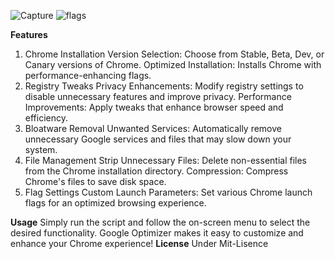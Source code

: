 ![Capture](https://github.com/user-attachments/assets/ecb7ed39-f652-455a-bce1-13ba94bfbb20)
                                                                                                            ![flags](https://github.com/user-attachments/assets/d6a2e21a-55ac-48d1-962e-976c77723817)


**Features**
1. Chrome Installation
Version Selection: Choose from Stable, Beta, Dev, or Canary versions of Chrome.
Optimized Installation: Installs Chrome with performance-enhancing flags.
2. Registry Tweaks
Privacy Enhancements: Modify registry settings to disable unnecessary features and improve privacy.
Performance Improvements: Apply tweaks that enhance browser speed and efficiency.
3. Bloatware Removal
Unwanted Services: Automatically remove unnecessary Google services and files that may slow down your system.
4. File Management
Strip Unnecessary Files: Delete non-essential files from the Chrome installation directory.
Compression: Compress Chrome's files to save disk space.
5. Flag Settings
Custom Launch Parameters: Set various Chrome launch flags for an optimized browsing experience.

**Usage**
Simply run the script and follow the on-screen menu to select the desired functionality. Google Optimizer makes it easy to customize and enhance your Chrome experience!
**License**
Under Mit-Lisence
